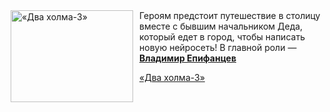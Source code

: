 <!--2025-04-24 11:00:29-->
<div class="yb">
  <div class="rss kino_kino"><a href="https://www.kino-teatr.ru/video/48881/" title="«Два холма-3»"><img src="https://www.kino-teatr.ru/video/1/8/48881/poster.jpg" width="196" height="147" align="left" hspace="5" style="margin: 0px 10px 0px 5px" alt="«Два холма-3»"/></a>Героям предстоит путешествие в столицу вместе с бывшим начальником Деда, который едет в город, чтобы написать новую нейросеть&#33; В главной роли — <a href=https://www.kino-teatr.ru/kino/acter/m/ros/1442/bio/ target=_blank><strong>Владимир Епифанцев</strong></a> <p class="titl"><a href="https://www.kino-teatr.ru/video/48881/">«Два холма-3»</a></p></div>
</div>
